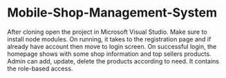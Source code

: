 # Mobile-Shop-Management-System
After cloning open the project in Microsoft Visual Studio.
Make sure to install node modules.
On running, it takes to the registration page and if already have account then move to login screen.
On successful login, the homepage shows with some shop information and top sellers products.
Admin can add, update, delete the products according to need.
It contains the role-based access.
